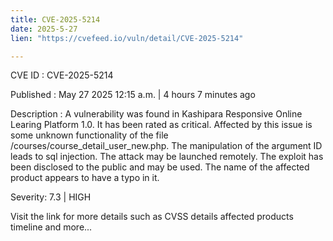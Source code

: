```yaml
---
title: CVE-2025-5214
date: 2025-5-27
lien: "https://cvefeed.io/vuln/detail/CVE-2025-5214"

---
```


CVE ID : CVE-2025-5214

Published :  May 27
2025
12:15 a.m. | 4 hours
7 minutes ago

Description : A vulnerability was found in Kashipara Responsive Online Learing Platform 1.0. It has been rated as critical. Affected by this issue is some unknown functionality of the file /courses/course_detail_user_new.php. The manipulation of the argument ID leads to sql injection. The attack may be launched remotely. The exploit has been disclosed to the public and may be used. The name of the affected product appears to have a typo in it.

Severity: 7.3 | HIGH

Visit the link for more details
such as CVSS details
affected products
timeline
and more...
